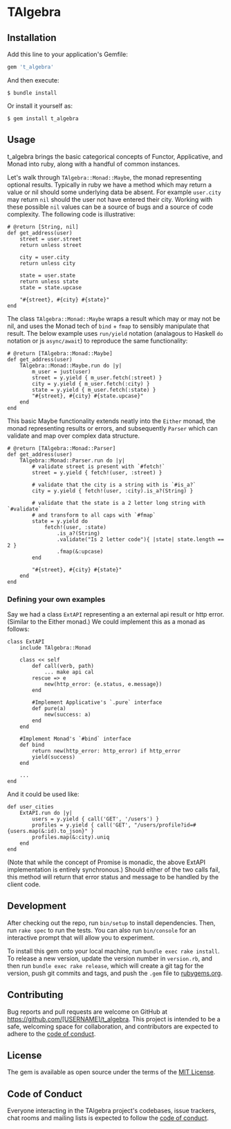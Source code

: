 # TAlgebra

## Installation

Add this line to your application's Gemfile:

```ruby
gem 't_algebra'
```

And then execute:

    $ bundle install

Or install it yourself as:

    $ gem install t_algebra

## Usage

t_algebra brings the basic categorical concepts of Functor, Applicative, and Monad into ruby, along with a handful of common instances. 

Let's walk through `TAlgebra::Monad::Maybe`, the monad representing optional results. Typically in ruby we have a method
which may return a value or nil should some underlying data be absent. For example `user.city` may return `nil` should the
user not have entered their city. Working with these possible `nil` values can be a source of bugs and a source of code
complexity. The following code is illustrative:

```
# @return [String, nil]
def get_address(user)
    street = user.street
    return unless street
    
    city = user.city
    return unless city
    
    state = user.state
    return unless state
    state = state.upcase

    "#{street}, #{city} #{state}" 
end
```

The class `TAlgebra::Monad::Maybe` wraps a result which may or may not be nil, and uses the Monad tech of `bind` + `fmap` to 
sensibly manipulate that result. The below example uses `run/yield` notation (analagous to Haskell `do` notation or js `async/await`)
to reproduce the same functionality:

```
# @return [TAlgebra::Monad::Maybe]
def get_address(user)
    TAlgebra::Monad::Maybe.run do |y|
        m_user = just(user)
        street = y.yield { m_user.fetch(:street) }
        city = y.yield { m_user.fetch(:city) }
        state = y.yield { m_user.fetch(:state) }
        "#{street}, #{city} #{state.upcase}"
    end
end
```

This basic Maybe functionality extends neatly into the `Either` monad, the monad representing results or errors, and
subsequently `Parser` which can validate and map over complex data structure.

```
# @return [TAlgebra::Monad::Parser]
def get_address(user)
    TAlgebra::Monad::Parser.run do |y|
        # validate street is present with `#fetch!`
        street = y.yield { fetch!(user, :street) }
        
        # validate that the city is a string with is `#is_a?`
        city = y.yield { fetch!(user, :city).is_a?(String) }
        
        # validate that the state is a 2 letter long string with `#validate` 
        # and transform to all caps with `#fmap`
        state = y.yield do 
            fetch!(user, :state)
                .is_a?(String)
                .validate("Is 2 letter code"){ |state| state.length == 2 }
                .fmap(&:upcase)
        end
        
        "#{street}, #{city} #{state}"
    end
end
```

### Defining your own examples

Say we had a class `ExtAPI` representing a an external api result or http error. (Similar to the Either monad.) We could implement this as a monad as 
follows:

```
class ExtAPI
    include TAlgebra::Monad
    
    class << self
        def call(verb, path)
            ... make api cal
        rescue => e
            new(http_error: {e.status, e.message})
        end
            
        #Implement Applicative's `.pure` interface
        def pure(a)
            new(success: a)        
        end
    end
    
    #Implement Monad's `#bind` interface
    def bind
        return new(http_error: http_error) if http_error
        yield(success)
    end
    
    ...
end
```

And it could be used like:

```
def user_cities
    ExtAPI.run do |y|
        users = y.yield { call('GET', '/users') }
        profiles = y.yield { call('GET', "/users/profile?id=#{users.map(&:id).to_json}" } 
        profiles.map(&:city).uniq
    end
end
```

(Note that while the concept of Promise is monadic, the above ExtAPI implementation is entirely synchronous.) Should
either of the two calls fail, this method will return that error status and message to be handled by the client code.

## Development

After checking out the repo, run `bin/setup` to install dependencies. Then, run `rake spec` to run the tests. You can also run `bin/console` for an interactive prompt that will allow you to experiment.

To install this gem onto your local machine, run `bundle exec rake install`. To release a new version, update the version number in `version.rb`, and then run `bundle exec rake release`, which will create a git tag for the version, push git commits and tags, and push the `.gem` file to [rubygems.org](https://rubygems.org).

## Contributing

Bug reports and pull requests are welcome on GitHub at https://github.com/[USERNAME]/t_algebra. This project is intended to be a safe, welcoming space for collaboration, and contributors are expected to adhere to the [code of conduct](https://github.com/[USERNAME]/t_algebra/blob/master/CODE_OF_CONDUCT.md).


## License

The gem is available as open source under the terms of the [MIT License](https://opensource.org/licenses/MIT).

## Code of Conduct

Everyone interacting in the TAlgebra project's codebases, issue trackers, chat rooms and mailing lists is expected to follow the [code of conduct](https://github.com/afg419/t_algebra/blob/master/CODE_OF_CONDUCT.md).
